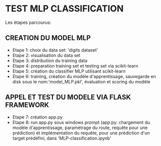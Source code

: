 <h1>TEST MLP CLASSIFICATION</h1>
<p>Les étapes parcourus:</p>
<h2>CREATION DU MODEL MLP</h2>
<ul>
  <li>Etape 1: choix du data set: 'digits dataset'</li>
  <li>Etape 2: visualisation du data set</li>
  <li>Etape 3: distribution du training data</li>
  <li>Etape 4: preparation training set et testing set via scikit-learn</li>
  <li>Etape 5: création du classifier MLP utilisant scikit-learn</li>
  <li>Etape 6: training, création du modèle d'apprentissage, sauvegarde en disk sous le nom:'model_MLP.pkl', évaluation et scoring du modèle</li>
</ul>
<h2>APPEL ET TEST DU MODELE VIA FLASK FRAMEWORK</h2>
<ul>
  <li>Etape 7: création app.py</li>
  <li>Etape 8: run app.py sous windows prompt (app.py: chargement du modèle d'apprentissage, paramètrage du route, requête pour une prédiction)  et implémentation du requête, pour une prédiction d'un target prédéfini, dans 'MLP-classification.ipynb'</li>
</ul>

